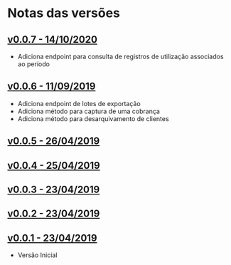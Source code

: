 # Notas das versões


## [v0.0.7 - 14/10/2020](https://github.com/vindi/vindi-ruby/releases/tag/v0.0.7)
- Adiciona endpoint para consulta de registros de utilização associados ao período

## [v0.0.6 - 11/09/2019](https://github.com/vindi/vindi-ruby/releases/tag/v0.0.6)
- Adiciona endpoint de lotes de exportação
- Adiciona método para captura de uma cobrança
- Adiciona método para desarquivamento de clientes

## [v0.0.5 - 26/04/2019](https://github.com/vindi/vindi-ruby/releases/tag/v0.0.5)


## [v0.0.4 - 25/04/2019](https://github.com/vindi/vindi-ruby/releases/tag/v0.0.4)


## [v0.0.3 - 23/04/2019](https://github.com/vindi/vindi-ruby/releases/tag/v0.0.3)


## [v0.0.2 - 23/04/2019](https://github.com/vindi/vindi-ruby/releases/tag/v0.0.2)


## [v0.0.1 - 23/04/2019](https://github.com/vindi/vindi-ruby/releases/tag/v0.0.1)
- Versão Inicial
